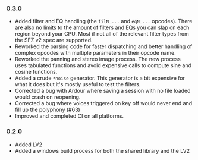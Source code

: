 ### 0.3.0

- Added filter and EQ handling (the `filN_...` and `eqN_...` opcodes). There are also no limits to the amount of filters and EQs you can slap on each region beyond your CPU. Most if not all of the relevant filter types from the SFZ v2 spec are supported.
- Reworked the parsing code for faster dispatching and better handling of complex opcodes with multiple parameters in their opcode name.
- Reworked the panning and stereo image process. The new process uses tabulated functions and avoid expensive calls to compute sine and cosine functions.
- Added a crude `*noise` generator. This generator is a bit expensive for what it does but it's mostly useful to test the filters.
- Corrected a bug with Ardour where saving a session with no file loaded would crash on reopening.
- Corrected a bug where voices triggered on key off would never end and fill up the polyphony (#63)
- Improved and completed CI on all platforms.

### 0.2.0

- Added LV2
- Added a windows build process for both the shared library and the LV2